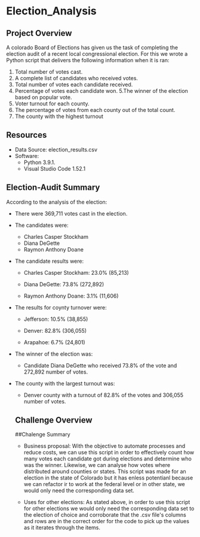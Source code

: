 # Election_Analysis

## Project Overview
A colorado Board of Elections has given us the task of completing the election audit of a recent local congressional election. 
For this we wrote a Python script that delivers the following information when it is ran:

  1. Total number of votes cast.
  2. A complete list of candidates who received votes.
  3. Total number of votes each candidate received.
  4. Percentage of votes each candidate won.
  5.The winner of the election based on popular vote.
  6. Voter turnout for each county.
  7. The percentage of votes from each county out of the total count.
  8. The county with the highest turnout
  
  ## Resources
  - Data Source: election_results.csv
  - Software:  
    - Python 3.9.1. 
    - Visual Studio Code 1.52.1
  
  ## Election-Audit Summary
  According to the analysis of the election: 
  
  - There were 369,711 votes cast in the election.
  
  - The candidates were:
    - Charles Casper Stockham
    - Diana DeGette
    - Raymon Anthony Doane
    
  - The candidate results were:
    - Charles Casper Stockham: 23.0% (85,213)
    
    - Diana DeGette: 73.8% (272,892)
    
    - Raymon Anthony Doane: 3.1% (11,606)
    
  - The results for coynty turnover were:
    - Jefferson: 10.5% (38,855)
    
    - Denver: 82.8% (306,055)
    
    - Arapahoe: 6.7% (24,801)
    
  - The winner of the election was:
    - Candidate Diana DeGette who received 73.8% of the vote and 272,892 number of votes.
    
  - The county with the largest turnout was:
    - Denver county with a turnout of 82.8% of the votes and 306,055 number of votes.
    
    ## Challenge Overview
    
    ##Chalenge Summary
      - Business proposal: With the objective to automate processes and reduce costs, we can use this script in order to effectively count how many votes each candidate got during elections and determine who was the winner. Likewise, we can analyse how votes where distributed around counties or states. This script was made for an election in the state of Colorado but it has enless potentianl because we can refactor ir to work at the federal level or in other state, we would only need the corresponding data set. 
      
      - Uses for other elections: As stated above, in order to use this script for other elections we would only need the corresponding data set to the election of choice and corroborate that the .csv file's columns and rows are in the correct order for the code to pick up the values as it iterates through the items.
